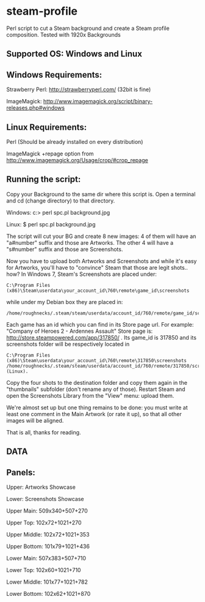 steam-profile
=============

Perl script to cut a Steam background and create a Steam profile composition.
Tested with 1920x Backgrounds

Supported OS: Windows and Linux
-------------------------------

Windows Requirements:
---------------------

Strawberry Perl: http://strawberryperl.com/ (32bit is fine)

ImageMagick: http://www.imagemagick.org/script/binary-releases.php#windows

Linux Requirements:
-------------------

Perl (Should be already installed on every distribution)

ImageMagick +repage option from http://www.imagemagick.org/Usage/crop/#crop_repage


Running the script:
-------------------

Copy your Background to the same dir where this script is. Open a terminal and cd (change directory) to that directory.

Windows: c:\> perl spc.pl background.jpg

Linux: $ perl spc.pl background.jpg

The script will cut your BG and create 8 new images: 4 of them will have an "a#number" suffix and those are Artworks. The other 4 will have a "s#number" suffix and those are Screenshots.

Now you have to upload both Artworks and Screenshots and while it's easy for Artworks, you'll have to "convince" Steam that those are legit shots.. how? In Windows 7, Steam's Screenshots are placed under:

    C:\Program Files (x86)\Steam\userdata\your_account_id\760\remote\game_id\screenshots 

while under my Debian box they are placed in:

    /home/roughnecks/.steam/steam/userdata/account_id/760/remote/game_id/screenshots.

Each game has an id which you can find in its Store page url. For example: "Company of Heroes 2 - Ardennes Assault" Store page is: http://store.steampowered.com/app/317850/ . Its game_id is 317850 and its screenshots folder will be respectively located in 

    C:\Program Files (x86)\Steam\userdata\your_account_id\760\remote\317850\screenshots
    /home/roughnecks/.steam/steam/userdata/account_id/760/remote/317850/screenshots (Linux).

Copy the four shots to the destination folder and copy them again in the "thumbnails" subfolder (don't rename any of those). Restart Steam and open the Screenshots Library from the "View" menu: upload them.

We're almost set up but one thing remains to be done: you must write at least one comment in the Main Artwork (or rate it up), so that all other images will be aligned.

That is all, thanks for reading.



DATA
----

Panels:
-------

Upper: Artworks Showcase

Lower: Screenshots Showcase


Upper Main: 509x340+507+270

Upper Top: 102x72+1021+270

Upper Middle: 102x72+1021+353

Upper Bottom: 101x79+1021+436

Lower Main: 507x383+507+710

Lower Top: 102x60+1021+710

Lower Middle: 101x77+1021+782

Lower Bottom: 102x62+1021+870
